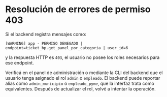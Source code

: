 # Resolución de errores de permiso 403

Si el backend registra mensajes como:

```
[WARNING] app - PERMISO DENEGADO | endpoint=ticket_bp.get_panel_por_categoria | user_id=6
```

y la respuesta HTTP es `403`, el usuario no posee los roles necesarios para ese endpoint.

Verificá en el panel de administración o mediante la CLI del backend que el usuario tenga asignado el rol `admin` o `empleado`. El backend puede reportar alias como `admin_municipio` o `empleado_pyme`, que la interfaz trata como equivalentes. Después de actualizar el rol, volvé a intentar la operación.
